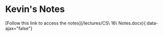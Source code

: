 # Kevin's Notes

[Follow this link to access the notes](/lectures/CS\ 16\ Notes.docx){:data-ajax="false"}